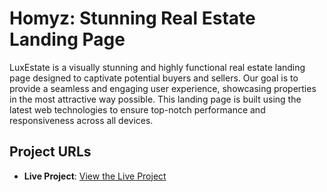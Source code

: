 
# Homyz: Stunning Real Estate Landing Page

LuxEstate is a visually stunning and highly functional real estate landing page designed to captivate potential buyers and sellers. Our goal is to provide a seamless and engaging user experience, showcasing properties in the most attractive way possible. This landing page is built using the latest web technologies to ensure top-notch performance and responsiveness across all devices.

## Project URLs

- **Live Project**: [View the Live Project]([https://reale-estate-responsive-landing-page.vercel.app/](https://fluffy-shortbread-03a173.netlify.app/))
